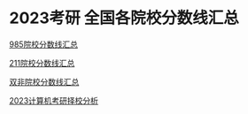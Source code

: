 # 2023考研 全国各院校分数线汇总

[985院校分数线汇总](https://noobdream.com/post/367219/)

[211院校分数线汇总](https://noobdream.com/post/367222/)

[双非院校分数线汇总](https://noobdream.com/post/367226/)

[2023计算机考研择校分析](https://noobdream.com/post/367218/)